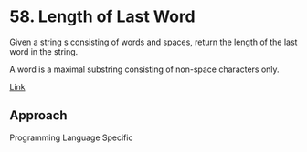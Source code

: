 # 58. Length of Last Word

Given a string s consisting of words and spaces, return the length of the last word in the string.

A word is a maximal substring consisting of non-space characters only.

[Link](https://leetcode.com/problems/length-of-last-word/)

## Approach

Programming Language Specific

